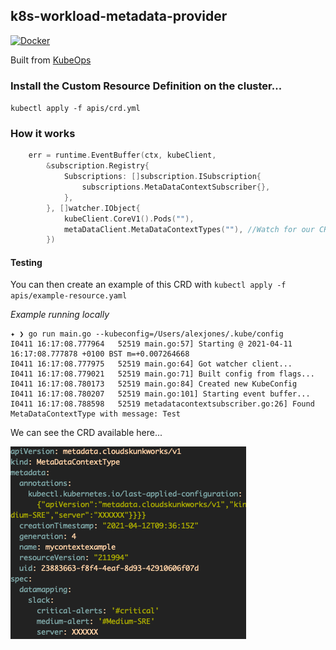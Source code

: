## k8s-workload-metadata-provider

[![Docker](https://github.com/AlexsJones/k8s-workload-metadata-provider/actions/workflows/docker-publish.yml/badge.svg)](https://github.com/AlexsJones/k8s-workload-metadata-provider/actions/workflows/docker-publish.yml)

Built from [KubeOps](https://github.com/AlexsJones/KubeOps)

### Install the Custom Resource Definition on the cluster...

`kubectl apply -f apis/crd.yml`

### How it works

```go
	err = runtime.EventBuffer(ctx, kubeClient,
		&subscription.Registry{
			Subscriptions: []subscription.ISubscription{
				subscriptions.MetaDataContextSubscriber{},
			},
		}, []watcher.IObject{
			kubeClient.CoreV1().Pods(""),
			metaDataClient.MetaDataContextTypes(""), //Watch for our CRD
		})
```

#### Testing

You can then create an example of this CRD with `kubectl apply -f apis/example-resource.yaml`

_Example running locally_

```
✦ ❯ go run main.go --kubeconfig=/Users/alexjones/.kube/config
I0411 16:17:08.777964   52519 main.go:57] Starting @ 2021-04-11 16:17:08.777878 +0100 BST m=+0.007264668
I0411 16:17:08.777975   52519 main.go:64] Got watcher client...
I0411 16:17:08.779021   52519 main.go:71] Built config from flags...
I0411 16:17:08.780173   52519 main.go:84] Created new KubeConfig
I0411 16:17:08.780207   52519 main.go:101] Starting event buffer...
I0411 16:17:08.788598   52519 metadatacontextsubscriber.go:26] Found MetaDataContextType with message: Test
```


We can see the CRD available here...

![image](image/crd.png)
